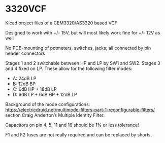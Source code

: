 # 3320VCF
Kicad project files of a CEM3320/AS3320 based VCF

Designed to work with +/- 15V, but will most likely work fine for +/- 12V as well

No PCB-mounting of potmeters, switches, jacks; all connected by pin header connectors

Stages 1 and 2 switchable between HP and LP by SW1 and SW2. 
Stages 3 and 4 fixed on LP.
These allow for the following filter modes:
- A: 24dB LP
- B: 12dB BP
- C: 6dB HP + 18dB LP
- D: 6dB LP + 6dB HP + 12dB LP

Background of the mode configurations: https://electricdruid.net/multimode-filters-part-1-reconfigurable-filters/ section Craig Anderton’s Multiple Identity Filter.

Capacitors on pin 4, 5, 11 and 16 should be 1% or less tolerance! 

F1 and F2 fuses are not really required and can be replaced by shorts.
